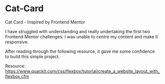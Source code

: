 # Cat-Card
 Cat Card - Inspired by Frontend Mentor

I have struggled with understanding and really undertaking the first two Frontend Mentor challenges. I was unable to centre my content and make it responsive.

After reading through the following resource, it gave me some confidence to build this simple project.

Resource:
https://www.quackit.com/css/flexbox/tutorial/create_a_website_layout_with_flexbox.cfm
